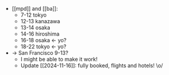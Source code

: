 - [[mpd]] and [[ba]]:
  - 7-12 tokyo
  - 12-13 kanazawa
  - 13-14 osaka
  - 14-16 hiroshima
  - 16-18 osaka <- yo?
  - 18-22 tokyo <- yo?
- -> San Francisco 9-13?
  - I might be able to make it work!
  - Update [[2024-11-16]]: fully booked, flights and hotels! \o/
